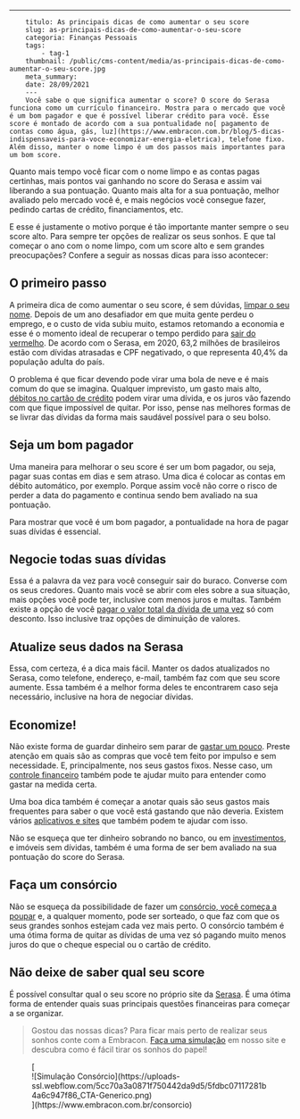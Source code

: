 ---
        titulo: As principais dicas de como aumentar o seu score
        slug: as-principais-dicas-de-como-aumentar-o-seu-score
        categoria: Finanças Pessoais
        tags:
            - tag-1
        thumbnail: /public/cms-content/media/as-principais-dicas-de-como-aumentar-o-seu-score.jpg
        meta_summary: 
        date: 28/09/2021
        ---
        Você sabe o que significa aumentar o score? O score do Serasa funciona como um currículo financeiro. Mostra para o mercado que você é um bom pagador e que é possível liberar crédito para você. Esse score é montado de acordo com a sua pontualidade no[ pagamento de contas como água, gás, luz](https://www.embracon.com.br/blog/5-dicas-indispensaveis-para-voce-economizar-energia-eletrica), telefone fixo. Além disso, manter o nome limpo é um dos passos mais importantes para um bom score.

Quanto mais tempo você ficar com o nome limpo e as contas pagas certinhas, mais pontos vai ganhando no score do Serasa e assim vai liberando a sua pontuação. Quanto mais alta for a sua pontuação, melhor avaliado pelo mercado você é, e mais negócios você consegue fazer, pedindo cartas de crédito, financiamentos, etc.

E esse é justamente o motivo porque é tão importante manter sempre o seu score alto. Para sempre ter opções de realizar os seus sonhos. E que tal começar o ano com o nome limpo, com um score alto e sem grandes preocupações? Confere a seguir as nossas dicas para isso acontecer:

O primeiro passo
----------------

A primeira dica de como aumentar o seu score, é sem dúvidas, [limpar o seu nome](https://www.embracon.com.br/blog/saiba-o-que-fazer-para-limpar-o-nome). Depois de um ano desafiador em que muita gente perdeu o emprego, e o custo de vida subiu muito, estamos retomando a economia e esse é o momento ideal de recuperar o tempo perdido para [sair do vermelho](https://www.embracon.com.br/blog/como-sair-do-vermelho-em-2019). De acordo com o Serasa, em 2020, 63,2 milhões de brasileiros estão com dívidas atrasadas e CPF negativado, o que representa 40,4% da população adulta do país.

O problema é que ficar devendo pode virar uma bola de neve e é mais comum do que se imagina. Qualquer imprevisto, um gasto mais alto, [débitos no cartão de crédito](https://www.embracon.com.br/blog/divida-de-cartao-de-credito-como-sair-dela-e-nao-entrar-mais) podem virar uma dívida, e os juros vão fazendo com que fique impossível de quitar. Por isso, pense nas melhores formas de se livrar das dívidas da forma mais saudável possível para o seu bolso.

Seja um bom pagador
-------------------

Uma maneira para melhorar o seu score é ser um bom pagador, ou seja, pagar suas contas em dias e sem atraso. Uma dica é colocar as contas em débito automático, por exemplo. Porque assim você não corre o risco de perder a data do pagamento e continua sendo bem avaliado na sua pontuação.

Para mostrar que você é um bom pagador, a pontualidade na hora de pagar suas dívidas é essencial.

Negocie todas suas dívidas
--------------------------

Essa é a palavra da vez para você conseguir sair do buraco. Converse com os seus credores. Quanto mais você se abrir com eles sobre a sua situação, mais opções você pode ter, inclusive com menos juros e multas. Também existe a opção de você [pagar o valor total da dívida de uma vez](https://www.embracon.com.br/blog/saiba-quais-sao-os-pontos-positivos-e-negativos-de-pagar-a-vista-e-parcelado) só com desconto. Isso inclusive traz opções de diminuição de valores.

Atualize seus dados na Serasa
-----------------------------

Essa, com certeza, é a dica mais fácil. Manter os dados atualizados no Serasa, como telefone, endereço, e-mail, também faz com que seu score aumente. Essa também é a melhor forma deles te encontrarem caso seja necessário, inclusive na hora de negociar dívidas.

Economize!
----------

Não existe forma de guardar dinheiro sem parar de [gastar um pouco](https://www.embracon.com.br/blog/como-identificar-e-eliminar-gastos-desnecessarios). Preste atenção em quais são as compras que você tem feito por impulso e sem necessidade. E, principalmente, nos seus gastos fixos. Nesse caso, um [controle financeiro](https://www.embracon.com.br/blog/7-dicas-para-comecar-a-sua-organizacao-financeira) também pode te ajudar muito para entender como gastar na medida certa.

Uma boa dica também é começar a anotar quais são seus gastos mais frequentes para saber o que você está gastando que não deveria. Existem vários [aplicativos e sites](https://www.embracon.com.br/blog/4-aplicativos-de-financas-para-te-ajudar-a-economizar-mais-dinheiro) que também podem te ajudar com isso.

Não se esqueça que ter dinheiro sobrando no banco, ou em [investimentos](https://www.embracon.com.br/blog/diversificar-investimentos-financeiros-e-possivel), e imóveis sem dívidas, também é uma forma de ser bem avaliado na sua pontuação do score do Serasa.

Faça um consórcio
-----------------

Não se esqueça da possibilidade de fazer um [consórcio, você começa a poupar](https://www.embracon.com.br/blog/poupar-dinheiro-com-o-consorcio-e-possivel-sim) e, a qualquer momento, pode ser sorteado, o que faz com que os seus grandes sonhos estejam cada vez mais perto. O consórcio também é uma ótima forma de quitar as dívidas de uma vez só pagando muito menos juros do que o cheque especial ou o cartão de crédito.

Não deixe de saber qual seu score
---------------------------------

É possível consultar qual o seu score no próprio site da [Serasa](https://www.serasa.com.br/). É uma ótima forma de entender quais suas principais questões financeiras para começar a se organizar.

> Gostou das nossas dicas? Para ficar mais perto de realizar seus sonhos conte com a Embracon. [Faça uma simulação](https://www.embracon.com.br/consorcio) em nosso site e descubra como é fácil tirar os sonhos do papel!

<figure class="w-richtext-figure-type-image w-richtext-align-center">[<div>![Simulação Consórcio](https://uploads-ssl.webflow.com/5cc70a3a0871f750442da9d5/5fdbc07117281b4a6c947f86_CTA-Generico.png)</div>](https://www.embracon.com.br/consorcio)</figure>
        